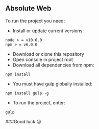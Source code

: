 ## Absolute Web

To run the project you need:

* Install or update current versions:
```
node > = v10.0.0
npm > = v6.0.0
```
* Download or clone this repository
* Open console in project root
* Download all dependencies from npm:
```
npm install
```
* You must have gulp globally installed:
```
npm install gulp -g
```
* To run the project, enter:
```
gulp
```

###Good luck :wink:

